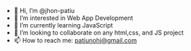 - 👋 Hi, I’m @jhon-patiu
- 👀 I’m interested in Web App Development
- 🌱 I’m currently learning JavaScript
- 💞️ I’m looking to collaborate on any html,css, and JS project
- 📫 How to reach me: patiunohj@gmail.com

<!---
jhon-patiu/jhon-patiu is a ✨ special ✨ repository because its `README.md` (this file) appears on your GitHub profile.
You can click the Preview link to take a look at your changes.
--->
